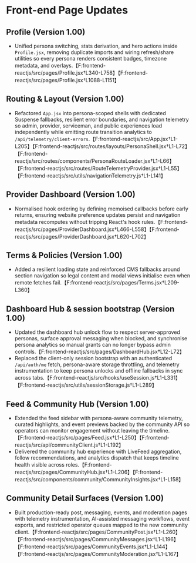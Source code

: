 # Front-end Page Updates

## Profile (Version 1.00)
- Unified persona switching, stats derivation, and hero actions inside `Profile.jsx`, removing duplicate imports and wiring refresh/share utilities so every persona renders consistent badges, timezone metadata, and overlays.【F:frontend-reactjs/src/pages/Profile.jsx†L340-L758】【F:frontend-reactjs/src/pages/Profile.jsx†L1088-L1151】

## Routing & Layout (Version 1.00)
- Refactored `App.jsx` into persona-scoped shells with dedicated Suspense fallbacks, resilient error boundaries, and navigation telemetry so admin, provider, serviceman, and public experiences load independently while emitting route transition analytics to `/api/telemetry/client-errors`.【F:frontend-reactjs/src/App.jsx†L1-L205】【F:frontend-reactjs/src/routes/layouts/PersonaShell.jsx†L1-L72】【F:frontend-reactjs/src/routes/components/PersonaRouteLoader.jsx†L1-L66】【F:frontend-reactjs/src/routes/RouteTelemetryProvider.jsx†L1-L55】【F:frontend-reactjs/src/utils/navigationTelemetry.js†L1-L141】

## Provider Dashboard (Version 1.00)
- Normalised hook ordering by defining memoised callbacks before early returns, ensuring website preference updates persist and navigation metadata recomputes without tripping React's hook rules.【F:frontend-reactjs/src/pages/ProviderDashboard.jsx†L466-L558】【F:frontend-reactjs/src/pages/ProviderDashboard.jsx†L620-L702】

## Terms & Policies (Version 1.00)
- Added a resilient loading state and reinforced CMS fallbacks around section navigation so legal content and modal views initialise even when remote fetches fail.【F:frontend-reactjs/src/pages/Terms.jsx†L209-L360】

## Dashboard Hub & session bootstrap (Version 1.00)
- Updated the dashboard hub unlock flow to respect server-approved personas, surface approval messaging when blocked, and synchronise persona analytics so manual grants can no longer bypass admin controls.【F:frontend-reactjs/src/pages/DashboardHub.jsx†L12-L72】
- Replaced the client-only session bootstrap with an authenticated `/api/auth/me` fetch, persona-aware storage throttling, and telemetry instrumentation to keep persona unlocks and offline fallbacks in sync across tabs.【F:frontend-reactjs/src/hooks/useSession.js†L1-L331】【F:frontend-reactjs/src/utils/sessionStorage.js†L1-L289】

## Feed & Community Hub (Version 1.00)
- Extended the feed sidebar with persona-aware community telemetry, curated highlights, and event previews backed by the community API so operators can monitor engagement without leaving the timeline.【F:frontend-reactjs/src/pages/Feed.jsx†L1-L250】【F:frontend-reactjs/src/api/communityClient.js†L1-L192】
- Delivered the community hub experience with LiveFeed aggregation, follow recommendations, and analytics dispatch that keeps timeline health visible across roles.【F:frontend-reactjs/src/pages/CommunityHub.jsx†L1-L206】【F:frontend-reactjs/src/components/community/CommunityInsights.jsx†L1-L158】

## Community Detail Surfaces (Version 1.00)
- Built production-ready post, messaging, events, and moderation pages with telemetry instrumentation, AI-assisted messaging workflows, event exports, and restricted operator queues mapped to the new community client.【F:frontend-reactjs/src/pages/CommunityPost.jsx†L1-L260】【F:frontend-reactjs/src/pages/CommunityMessages.jsx†L1-L196】【F:frontend-reactjs/src/pages/CommunityEvents.jsx†L1-L144】【F:frontend-reactjs/src/pages/CommunityModeration.jsx†L1-L167】
